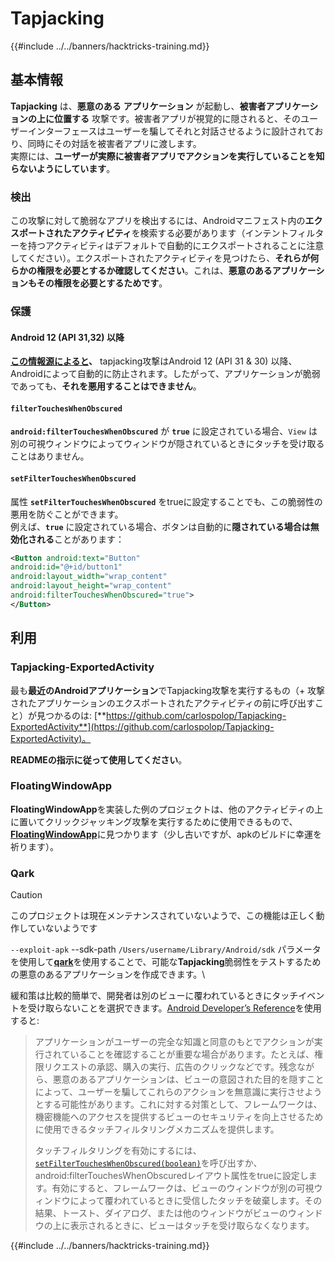 # Tapjacking

{{#include ../../banners/hacktricks-training.md}}

## **基本情報**

**Tapjacking** は、**悪意のある** **アプリケーション** が起動し、**被害者アプリケーションの上に位置する** 攻撃です。被害者アプリが視覚的に隠されると、そのユーザーインターフェースはユーザーを騙してそれと対話させるように設計されており、同時にその対話を被害者アプリに渡します。\
実際には、**ユーザーが実際に被害者アプリでアクションを実行していることを知らないようにしています**。

### 検出

この攻撃に対して脆弱なアプリを検出するには、Androidマニフェスト内の**エクスポートされたアクティビティ**を検索する必要があります（インテントフィルターを持つアクティビティはデフォルトで自動的にエクスポートされることに注意してください）。エクスポートされたアクティビティを見つけたら、**それらが何らかの権限を必要とするか確認してください**。これは、**悪意のあるアプリケーションもその権限を必要とするためです**。

### 保護

#### Android 12 (API 31,32) 以降

[**この情報源によると**](https://www.geeksforgeeks.org/tapjacking-in-android/)**、** tapjacking攻撃はAndroid 12 (API 31 & 30) 以降、Androidによって自動的に防止されます。したがって、アプリケーションが脆弱であっても、**それを悪用することはできません**。

#### `filterTouchesWhenObscured`

**`android:filterTouchesWhenObscured`** が **`true`** に設定されている場合、`View` は別の可視ウィンドウによってウィンドウが隠されているときにタッチを受け取ることはありません。

#### **`setFilterTouchesWhenObscured`**

属性 **`setFilterTouchesWhenObscured`** をtrueに設定することでも、この脆弱性の悪用を防ぐことができます。\
例えば、**`true`** に設定されている場合、ボタンは自動的に**隠されている場合は無効化される**ことがあります：
```xml
<Button android:text="Button"
android:id="@+id/button1"
android:layout_width="wrap_content"
android:layout_height="wrap_content"
android:filterTouchesWhenObscured="true">
</Button>
```
## 利用

### Tapjacking-ExportedActivity

最も**最近のAndroidアプリケーション**でTapjacking攻撃を実行するもの（+ 攻撃されたアプリケーションのエクスポートされたアクティビティの前に呼び出すこと）が見つかるのは: [**https://github.com/carlospolop/Tapjacking-ExportedActivity**](https://github.com/carlospolop/Tapjacking-ExportedActivity)。

**READMEの指示に従って使用してください**。

### FloatingWindowApp

**FloatingWindowApp**を実装した例のプロジェクトは、他のアクティビティの上に置いてクリックジャッキング攻撃を実行するために使用できるもので、[**FloatingWindowApp**](https://github.com/aminography/FloatingWindowApp)に見つかります（少し古いですが、apkのビルドに幸運を祈ります）。

### Qark

> [!CAUTION]
> このプロジェクトは現在メンテナンスされていないようで、この機能は正しく動作していないようです

`--exploit-apk` --sdk-path `/Users/username/Library/Android/sdk` パラメータを使用して[**qark**](https://github.com/linkedin/qark)を使用することで、可能な**Tapjacking**脆弱性をテストするための悪意のあるアプリケーションを作成できます。\

緩和策は比較的簡単で、開発者は別のビューに覆われているときにタッチイベントを受け取らないことを選択できます。[Android Developer’s Reference](https://developer.android.com/reference/android/view/View#security)を使用すると:

> アプリケーションがユーザーの完全な知識と同意のもとでアクションが実行されていることを確認することが重要な場合があります。たとえば、権限リクエストの承認、購入の実行、広告のクリックなどです。残念ながら、悪意のあるアプリケーションは、ビューの意図された目的を隠すことによって、ユーザーを騙してこれらのアクションを無意識に実行させようとする可能性があります。これに対する対策として、フレームワークは、機密機能へのアクセスを提供するビューのセキュリティを向上させるために使用できるタッチフィルタリングメカニズムを提供します。
>
> タッチフィルタリングを有効にするには、[`setFilterTouchesWhenObscured(boolean)`](https://developer.android.com/reference/android/view/View#setFilterTouchesWhenObscured%28boolean%29)を呼び出すか、android:filterTouchesWhenObscuredレイアウト属性をtrueに設定します。有効にすると、フレームワークは、ビューのウィンドウが別の可視ウィンドウによって覆われているときに受信したタッチを破棄します。その結果、トースト、ダイアログ、または他のウィンドウがビューのウィンドウの上に表示されるときに、ビューはタッチを受け取らなくなります。

{{#include ../../banners/hacktricks-training.md}}

